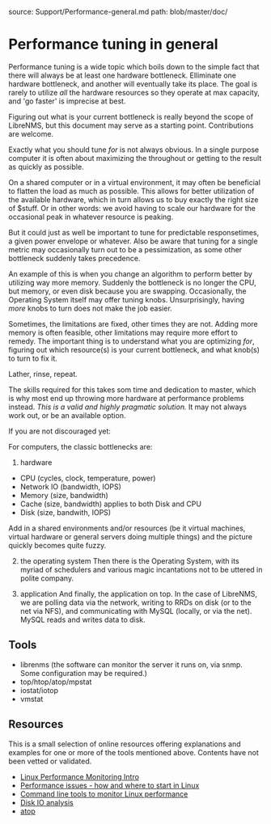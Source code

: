 source: Support/Performance-general.md
path: blob/master/doc/


# Performance tuning in general

Performance tuning is a wide topic which boils down to the simple fact that there will always be at least one hardware bottleneck. Elliminate one hardware bottleneck, and another will eventually take its place. The goal is rarely to utilize *all* the hardware resources so they operate at max capacity, and 'go faster' is imprecise at best.

Figuring out what is your current bottleneck is really beyond the scope of LibreNMS, but this document may serve as a starting point. Contributions are welcome.

Exactly what you should tune *for* is not always obvious. In a single purpose computer it is often about maximizing the throughout or getting to the result as quickly as possible.

On a shared computer or in a virtual environment, it may often be beneficial to flatten the load as much as possible. This allows for better utilization of the available hardware, which in turn allows us to buy exactly the right size of $stuff. Or in other words: we avoid having to scale our hardware for the occasional peak in whatever resource is peaking.

But it could just as well be important to tune for predictable responsetimes, a given power envelope or whatever. Also be aware that tuning for a single metric may occasionally turn out to be a pessimization, as some other bottleneck suddenly takes precedence.

An example of this is when you change an algorithm to perform better by utilizing way more memory. Suddenly the bottleneck is no longer the CPU, but memory, or even disk because you are swapping. Occasionally, the Operating System itself may offer tuning knobs. Unsurprisingly, having *more* knobs to turn does not make the job easier. 

Sometimes, the limitations are fixed, other times they are not. Adding more memory is often feasible, other limitations may require more effort to remedy. The important thing is to understand what you are optimizing *for*, figuring out which resource(s) is your current bottleneck, and what knob(s) to turn to fix it.

Lather, rinse, repeat.

The skills required for this takes som time and dedication to master, which is why most end up throwing more hardware at performance problems instead. *This is a valid and highly pragmatic solution.* It may not always work out, or be an available option.

If you are not discouraged yet:

For computers, the classic bottlenecks are:
1. hardware
* CPU (cycles, clock, temperature, power)
* Network IO (bandwidth, IOPS)
* Memory (size, bandwidth)
* Cache (size, bandwidth)  applies to both Disk and CPU
* Disk (size, bandwith, IOPS)

Add in a shared environments and/or resources (be it virtual machines, virtual hardware or general servers doing multiple things) and the picture quickly becomes quite fuzzy. 


2. the operating system
Then there is the Operating System, with its myriad of schedulers and various magic incantations not to be uttered in polite company. 

3. application
And finally, the application on top. In the case of LibreNMS, we are polling data via the network, writing to RRDs on disk (or to the net via NFS), and communicating with MySQL (locally, or via the net). MySQL reads and writes data to disk. 


## Tools

* librenms (the software can monitor the server it runs on, via snmp. Some configuration may be required.)
* top/htop/atop/mpstat
* iostat/iotop
* vmstat

## Resources

This is a small selection of online resources offering explanations and examples for one or more of the tools mentioned above. Contents have not been vetted or validated.

* [Linux Performance Monitoring Intro](https://www.thegeekstuff.com/2011/03/linux-performance-monitoring-intro/)
* [Performance issues - how and where to start in Linux](https://www.simplylinuxfaq.com/2017/12/performance-issues-how-and-where-to-start-in-linux.html)
* [Command line tools to monitor Linux performance](https://www.tecmint.com/command-line-tools-to-monitor-linux-performance/)
* [Disk IO analysis](https://haydenjames.io/linux-server-performance-disk-io-slowing-application/)
* [atop](https://haydenjames.io/use-atop-linux-server-performance-analysis/)



